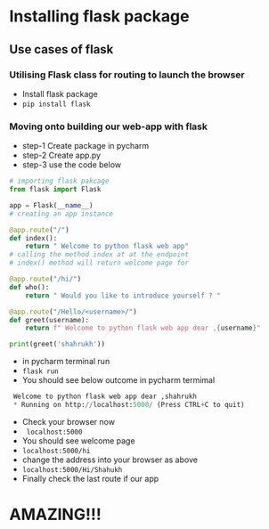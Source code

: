 # Installing flask package
## Use cases of flask
### Utilising Flask class for routing to launch the browser 

- Install flask package
- ``` pip install flask ```

### Moving onto building our web-app with flask
- step-1 Create package in pycharm
- step-2 Create app.py
- step-3 use the code below


``` python
# importing flask pakcage
from flask import Flask

app = Flask(__name__)
# creating an app instance

@app.route("/")
def index():
    return " Welcome to python flask web app"
# calling the method index at at the endpoint 
# index() method will return welcome page for 

@app.route("/hi/")
def who():
    return " Would you like to introduce yourself ? "

@app.route("/Hello/<username>/")
def greet(username):
    return f" Welcome to python flask web app dear ,{username}"

print(greet('shahrukh'))

```

- in pycharm terminal run
- ``` flask run ```
- You should see below outcome in pycharm termimal
```python
 Welcome to python flask web app dear ,shahrukh
 * Running on http://localhost:5000/ (Press CTRL+C to quit)

```
- Check your browser now
- ``` localhost:5000```
- You should see welcome page
- ```localhost:5000/hi ```
- change the address into your browser as above
- ```localhost:5000/Hi/Shahukh ```
- Finally check the last route if our app

# AMAZING!!! 

